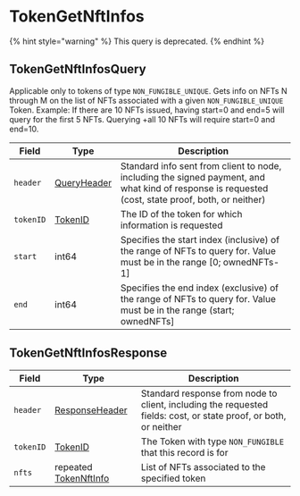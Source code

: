 # TokenGetNftInfos

{% hint style="warning" %}
This query is deprecated.
{% endhint %}

## TokenGetNftInfosQuery

Applicable only to tokens of type `NON_FUNGIBLE_UNIQUE`. Gets info on NFTs N through M on the list of NFTs associated with a given `NON_FUNGIBLE_UNIQUE` Token. Example: If there are 10 NFTs issued, having start=0 and end=5 will query for the first 5 NFTs. Querying +all 10 NFTs will require start=0 and end=10.

| Field     | Type                                           | Description                                                                                                                                        |
| --------- | ---------------------------------------------- | -------------------------------------------------------------------------------------------------------------------------------------------------- |
| `header`  | [QueryHeader](../miscellaneous/queryheader.md) | Standard info sent from client to node, including the signed payment, and what kind of response is requested (cost, state proof, both, or neither) |
| `tokenID` | [TokenID](../basic-types/tokenid.md)           | The ID of the token for which information is requested                                                                                             |
| `start`   | int64                                          | Specifies the start index (inclusive) of the range of NFTs to query for. Value must be in the range \[0; ownedNFTs-1]                              |
| `end`     | int64                                          | Specifies the end index (exclusive) of the range of NFTs to query for. Value must be in the range (start; ownedNFTs]                               |

## TokenGetNftInfosResponse

| Field     | Type                                                     | Description                                                                                                      |
| --------- | -------------------------------------------------------- | ---------------------------------------------------------------------------------------------------------------- |
| `header`  | [ResponseHeader](../miscellaneous/responseheader.md)     | Standard response from node to client, including the requested fields: cost, or state proof, or both, or neither |
| `tokenID` | [TokenID](../basic-types/tokenid.md)                     | The Token with type `NON_FUNGIBLE` that this record is for                                                       |
| `nfts`    | repeated [TokenNftInfo](tokengetnftinfo.md#tokennftinfo) | List of NFTs associated to the specified token                                                                   |
